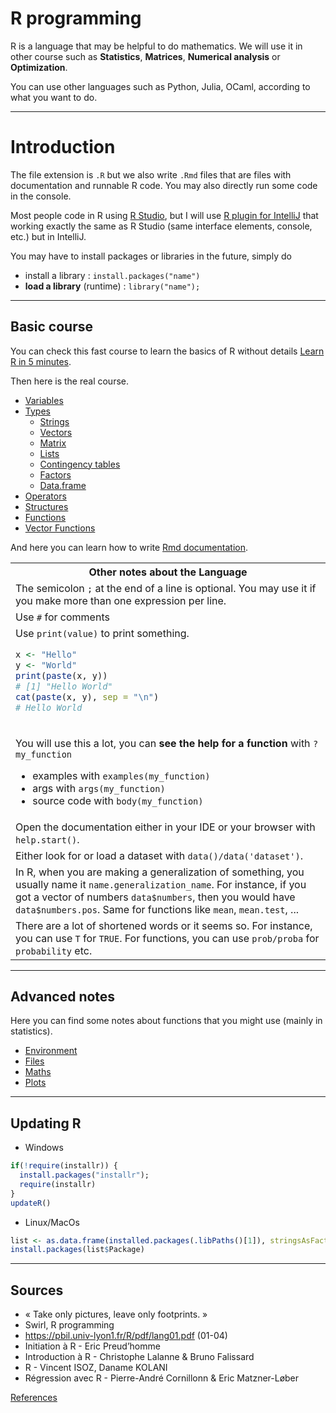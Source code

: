 # R programming

R is a language that may be helpful to do mathematics. We will use it in other course such as **Statistics**, **Matrices**,  **Numerical analysis** or **Optimization**.

You can use other languages such as Python, Julia, OCaml, according to what you want to do.

<hr class="sl">

# Introduction

The file extension is `.R` but we also write `.Rmd` files that are files with documentation and runnable R code. You may also directly run some code in the console.

Most people code in R using [R Studio](https://www.rstudio.com/), but I will use [R plugin for IntelliJ](https://plugins.jetbrains.com/plugin/6632-r-language-for-intellij) that working exactly the same as R Studio (same interface elements, console, etc.) but in IntelliJ.

You may have to install packages or libraries in the future, simply do

* install a library : `install.packages("name")`
* **load a library** (runtime) : `library("name");`

<hr class="sr">

## Basic course

You can check this fast course to learn the basics of R without details [Learn R in 5 minutes](5min.md).

Then here is the real course.

* [Variables](syntax/variables.md)
* [Types](syntax/types.md)
  * [Strings](syntax/types/strings.md)
  * [Vectors](syntax/types/vectors.md)
  * [Matrix](syntax/types/matrix.md)
  * [Lists](syntax/types/lists.md)
  * [Contingency tables](syntax/types/table.md)
  * [Factors](syntax/types/factors.md)
  * [Data.frame](syntax/types/data-frame.md)
* [Operators](syntax/operators.md)
* [Structures](syntax/structures.md)
* [Functions](syntax/functions.md)
* [Vector Functions](syntax/types/vectors-fun.md)

And here you can learn how to write [Rmd documentation](rmd.md).

<table class="table border-dark table-bordered table-striped">
<tr><th class="text-center">Other notes about the Language</th></tr>
<tr><td>
The semicolon <code>;</code> at the end of a line is optional. You may use it if you make more than one expression per line.
</td></tr>
<tr><td> 
Use <code>#</code> for comments
</td></tr>
<tr><td> 
Use <code>print(value)</code> to print something.

```r
x <- "Hello"
y <- "World"
print(paste(x, y))
# [1] "Hello World"
cat(paste(x, y), sep = "\n")
# Hello World
```
</td></tr>
<tr><td>

You will use this a lot, you can **see the help for a function** with `?my_function`
* examples with `examples(my_function)`
* args with `args(my_function)`
* source code with `body(my_function)`
</td></tr>
<tr><td>
Open the documentation either in your IDE or your browser with <code>help.start()</code>.
</td></tr>
<tr><td>
Either look for or load a dataset with <code>data()/data('dataset')</code>.
</td></tr>
<tr><td>
In R, when you are making a generalization of something, you usually name it <code>name.generalization_name</code>. For instance, if you got a vector of numbers <code>data$numbers</code>, then you would have <code>data$numbers.pos</code>. Same for functions like <code>mean</code>, <code>mean.test</code>,
...
</td></tr>
<tr><td>
There are a lot of shortened words or it seems so. For instance, you can use <code>T</code> for <code>TRUE</code>. For functions, you can use <code>prob/proba</code> for <code>probability</code> etc.
</td></tr>
</table>

<hr class="sl">

## Advanced notes

Here you can find some notes about functions that you might use (mainly in statistics).

* [Environment](utils/environment.md)
* [Files](utils/files.md)
* [Maths](utils/math.md)
* [Plots](utils/plot.md)

<hr class="sr">

## Updating R

* Windows

```r
if(!require(installr)) {
  install.packages("installr"); 
  require(installr)
}
updateR()
```

* Linux/MacOs

```r
list <- as.data.frame(installed.packages(.libPaths()[1]), stringsAsFactors = F)
install.packages(list$Package)
```

<hr class="sl">

## Sources

* « Take only pictures, leave only footprints. »
* Swirl, R programming
* <https://pbil.univ-lyon1.fr/R/pdf/lang01.pdf> (01-04)
* Initiation à R - Eric Preud’homme
* Introduction à R - Christophe Lalanne & Bruno Falissard
* R - Vincent ISOZ, Daname KOLANI
* Régression avec R - Pierre-André Cornillonn & Eric Matzner-Løber

[References](refs.md)